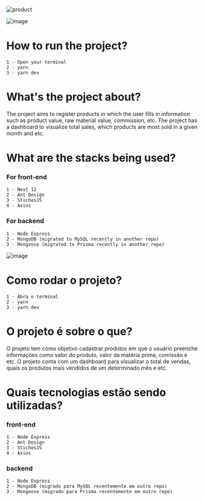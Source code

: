 
![product](https://github.com/Lippi99/dashboard_product_management/assets/65247407/dab1ff91-97f7-4318-a78b-6782d1c1209c)



![image](https://github.com/Lippi99/dashboard_product_management/assets/65247407/94d038fb-672b-41cf-8fac-43c38dcbdd48)

# How to run the project?
```
1 - Open your terminal
2 - yarn
3 - yarn dev
```
# What's the project about?
The project aims to register products in which the user fills in information such as product value, raw material value, commission, etc.
The project has a dashboard to visualize total sales, which products are most sold in a given month and etc.

# What are the stacks being used?
### For front-end
```
1 - Next 12
2 - Ant Design
3 - StichesJS
4 - Axios
```

### For backend
```
1 - Node Express
2 - MongoDB (migrated to MySQL recently in another repo)
3 - Mongoose (migrated to Prisma recently in another repo)
```


![image](https://github.com/Lippi99/dashboard_product_management/assets/65247407/a59abaaa-c471-4a01-8149-d09a0f72ddbb)
# Como rodar o projeto?
```
1 - Abra o terminal
2 - yarn
3 - yarn dev
```
# O projeto é sobre o que?
O projeto tem como objetivo cadastrar produtos em que o usuário preenche informações como valor do produto, valor da matéria prima, comissão e etc.
O projeto conta com um dashboard para visualizar o total de vendas, quais os produtos mais vendidos de um determinado mês e etc.

# Quais tecnologias estão sendo utilizadas?
### front-end
```
1 - Node Express
2 - Ant Design
3 - StichesJS
4 - Axios
```

### backend
```
1 - Node Express
2 - MongoDB (migrado para MySQL recentemente em outro repo)
3 - Mongoose (migrado para Prisma recentemente em outro repo)
```

